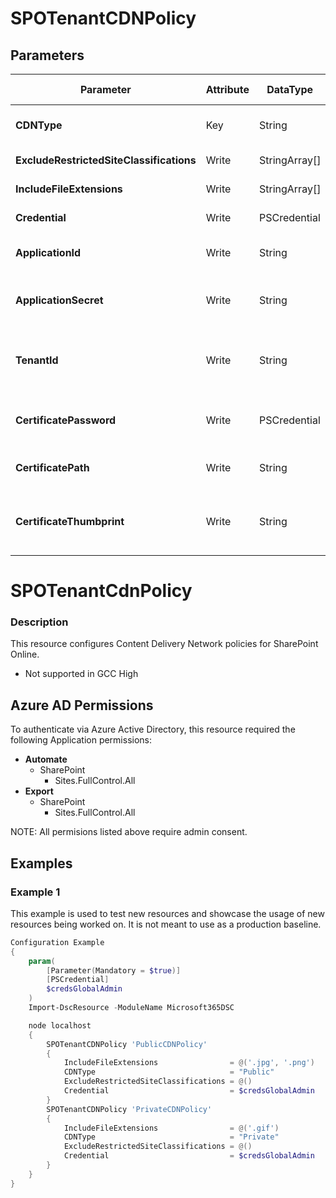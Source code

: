 ﻿# SPOTenantCDNPolicy

## Parameters

| Parameter | Attribute | DataType | Description | Allowed Values |
| --- | --- | --- | --- | --- |
| **CDNType** | Key | String | Type of Content Delivery Network. Can be 'Private' or 'Public'. |Private, Public|
| **ExcludeRestrictedSiteClassifications** | Write | StringArray[] | List of site classifications to exclude. ||
| **IncludeFileExtensions** | Write | StringArray[] | List of file extensions to include in the Policy. ||
| **Credential** | Write | PSCredential | Credentials of the Office365 Tenant Admin. ||
| **ApplicationId** | Write | String | Id of the Azure Active Directory application to authenticate with. ||
| **ApplicationSecret** | Write | String | Secret of the Azure Active Directory application to authenticate with. ||
| **TenantId** | Write | String | Name of the Azure Active Directory tenant used for authentication. Format contoso.onmicrosoft.com ||
| **CertificatePassword** | Write | PSCredential | Username can be made up to anything but password will be used for certificatePassword ||
| **CertificatePath** | Write | String | Path to certificate used in service principal usually a PFX file. ||
| **CertificateThumbprint** | Write | String | Thumbprint of the Azure Active Directory application's authentication certificate to use for authentication. ||

# SPOTenantCdnPolicy

### Description

This resource configures Content Delivery Network policies
for SharePoint Online.

* Not supported in GCC High

## Azure AD Permissions

To authenticate via Azure Active Directory, this resource required the following Application permissions:

* **Automate**
  * SharePoint
    * Sites.FullControl.All
* **Export**
  * SharePoint
    * Sites.FullControl.All

NOTE: All permisions listed above require admin consent.

## Examples

### Example 1

This example is used to test new resources and showcase the usage of new resources being worked on.
It is not meant to use as a production baseline.

```powershell
Configuration Example
{
    param(
        [Parameter(Mandatory = $true)]
        [PSCredential]
        $credsGlobalAdmin
    )
    Import-DscResource -ModuleName Microsoft365DSC

    node localhost
    {
        SPOTenantCDNPolicy 'PublicCDNPolicy'
        {
            IncludeFileExtensions                = @('.jpg', '.png')
            CDNType                              = "Public"
            ExcludeRestrictedSiteClassifications = @()
            Credential                           = $credsGlobalAdmin
        }
        SPOTenantCDNPolicy 'PrivateCDNPolicy'
        {
            IncludeFileExtensions                = @('.gif')
            CDNType                              = "Private"
            ExcludeRestrictedSiteClassifications = @()
            Credential                           = $credsGlobalAdmin
        }
    }
}
```

